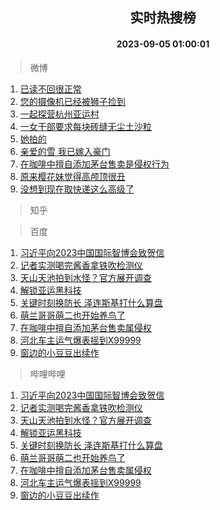 <div align="center"><h2>实时热搜榜</h2><h4>2023-09-05 01:00:01</h4></div>

> 微博  

1. [已读不回很正常](https://s.weibo.com/weibo?q=%E5%B7%B2%E8%AF%BB%E4%B8%8D%E5%9B%9E%E5%BE%88%E6%AD%A3%E5%B8%B8&t=31&band_rank=1&Refer=top)<br />
2. [您的摄像机已经被狮子捡到](https://s.weibo.com/weibo?q=%E6%82%A8%E7%9A%84%E6%91%84%E5%83%8F%E6%9C%BA%E5%B7%B2%E7%BB%8F%E8%A2%AB%E7%8B%AE%E5%AD%90%E6%8D%A1%E5%88%B0&t=31&band_rank=2&Refer=top)<br />
3. [一起探营杭州亚运村](https://s.weibo.com/weibo?q=%23%E4%B8%80%E8%B5%B7%E6%8E%A2%E8%90%A5%E6%9D%AD%E5%B7%9E%E4%BA%9A%E8%BF%90%E6%9D%91%23&t=31&band_rank=3&Refer=top)<br />
4. [一女干部要求每块砖缝无尘土沙粒](https://s.weibo.com/weibo?q=%23%E4%B8%80%E5%A5%B3%E5%B9%B2%E9%83%A8%E8%A6%81%E6%B1%82%E6%AF%8F%E5%9D%97%E7%A0%96%E7%BC%9D%E6%97%A0%E5%B0%98%E5%9C%9F%E6%B2%99%E7%B2%92%23&t=31&band_rank=4&Refer=top)<br />
5. [她拍的](https://s.weibo.com/weibo?q=%E5%A5%B9%E6%8B%8D%E7%9A%84&t=31&band_rank=5&Refer=top)<br />
6. [亲爱的雪 我已嫁入豪门](https://s.weibo.com/weibo?q=%E4%BA%B2%E7%88%B1%E7%9A%84%E9%9B%AA%20%E6%88%91%E5%B7%B2%E5%AB%81%E5%85%A5%E8%B1%AA%E9%97%A8&t=31&band_rank=6&Refer=top)<br />
7. [在咖啡中擅自添加茅台售卖是侵权行为](https://s.weibo.com/weibo?q=%23%E5%9C%A8%E5%92%96%E5%95%A1%E4%B8%AD%E6%93%85%E8%87%AA%E6%B7%BB%E5%8A%A0%E8%8C%85%E5%8F%B0%E5%94%AE%E5%8D%96%E6%98%AF%E4%BE%B5%E6%9D%83%E8%A1%8C%E4%B8%BA%23&t=31&band_rank=7&Refer=top)<br />
8. [原来樱花妹觉得高颅顶很丑](https://s.weibo.com/weibo?q=%E5%8E%9F%E6%9D%A5%E6%A8%B1%E8%8A%B1%E5%A6%B9%E8%A7%89%E5%BE%97%E9%AB%98%E9%A2%85%E9%A1%B6%E5%BE%88%E4%B8%91&t=31&band_rank=8&Refer=top)<br />
9. [没想到现在取快递这么高级了](https://s.weibo.com/weibo?q=%23%E6%B2%A1%E6%83%B3%E5%88%B0%E7%8E%B0%E5%9C%A8%E5%8F%96%E5%BF%AB%E9%80%92%E8%BF%99%E4%B9%88%E9%AB%98%E7%BA%A7%E4%BA%86%23&t=31&band_rank=9&Refer=top)<br />

> 知乎  


> 百度  

1. [习近平向2023中国国际智博会致贺信](https://www.baidu.com/s?wd=%E4%B9%A0%E8%BF%91%E5%B9%B3%E5%90%912023%E4%B8%AD%E5%9B%BD%E5%9B%BD%E9%99%85%E6%99%BA%E5%8D%9A%E4%BC%9A%E8%87%B4%E8%B4%BA%E4%BF%A1&sa=fyb_news&rsv_dl=fyb_news)<br />
2. [记者实测喝完酱香拿铁吹检测仪](https://www.baidu.com/s?wd=%E8%AE%B0%E8%80%85%E5%AE%9E%E6%B5%8B%E5%96%9D%E5%AE%8C%E9%85%B1%E9%A6%99%E6%8B%BF%E9%93%81%E5%90%B9%E6%A3%80%E6%B5%8B%E4%BB%AA&sa=fyb_news&rsv_dl=fyb_news)<br />
3. [天山天池拍到水怪？官方展开调查](https://www.baidu.com/s?wd=%E5%A4%A9%E5%B1%B1%E5%A4%A9%E6%B1%A0%E6%8B%8D%E5%88%B0%E6%B0%B4%E6%80%AA%EF%BC%9F%E5%AE%98%E6%96%B9%E5%B1%95%E5%BC%80%E8%B0%83%E6%9F%A5&sa=fyb_news&rsv_dl=fyb_news)<br />
4. [解锁亚运黑科技](https://www.baidu.com/s?wd=%E8%A7%A3%E9%94%81%E4%BA%9A%E8%BF%90%E9%BB%91%E7%A7%91%E6%8A%80&sa=fyb_news&rsv_dl=fyb_news)<br />
5. [关键时刻换防长 泽连斯基打什么算盘](https://www.baidu.com/s?wd=%E5%85%B3%E9%94%AE%E6%97%B6%E5%88%BB%E6%8D%A2%E9%98%B2%E9%95%BF+%E6%B3%BD%E8%BF%9E%E6%96%AF%E5%9F%BA%E6%89%93%E4%BB%80%E4%B9%88%E7%AE%97%E7%9B%98&sa=fyb_news&rsv_dl=fyb_news)<br />
6. [萌兰哥哥萌二也开始养鸟了](https://www.baidu.com/s?wd=%E8%90%8C%E5%85%B0%E5%93%A5%E5%93%A5%E8%90%8C%E4%BA%8C%E4%B9%9F%E5%BC%80%E5%A7%8B%E5%85%BB%E9%B8%9F%E4%BA%86&sa=fyb_news&rsv_dl=fyb_news)<br />
7. [在咖啡中擅自添加茅台售卖属侵权](https://www.baidu.com/s?wd=%E5%9C%A8%E5%92%96%E5%95%A1%E4%B8%AD%E6%93%85%E8%87%AA%E6%B7%BB%E5%8A%A0%E8%8C%85%E5%8F%B0%E5%94%AE%E5%8D%96%E5%B1%9E%E4%BE%B5%E6%9D%83&sa=fyb_news&rsv_dl=fyb_news)<br />
8. [河北车主运气爆表摇到X99999](https://www.baidu.com/s?wd=%E6%B2%B3%E5%8C%97%E8%BD%A6%E4%B8%BB%E8%BF%90%E6%B0%94%E7%88%86%E8%A1%A8%E6%91%87%E5%88%B0X99999&sa=fyb_news&rsv_dl=fyb_news)<br />
9. [窗边的小豆豆出续作](https://www.baidu.com/s?wd=%E7%AA%97%E8%BE%B9%E7%9A%84%E5%B0%8F%E8%B1%86%E8%B1%86%E5%87%BA%E7%BB%AD%E4%BD%9C&sa=fyb_news&rsv_dl=fyb_news)<br />

> 哔哩哔哩  

1. [习近平向2023中国国际智博会致贺信](https://www.baidu.com/s?wd=%E4%B9%A0%E8%BF%91%E5%B9%B3%E5%90%912023%E4%B8%AD%E5%9B%BD%E5%9B%BD%E9%99%85%E6%99%BA%E5%8D%9A%E4%BC%9A%E8%87%B4%E8%B4%BA%E4%BF%A1&sa=fyb_news&rsv_dl=fyb_news)<br />
2. [记者实测喝完酱香拿铁吹检测仪](https://www.baidu.com/s?wd=%E8%AE%B0%E8%80%85%E5%AE%9E%E6%B5%8B%E5%96%9D%E5%AE%8C%E9%85%B1%E9%A6%99%E6%8B%BF%E9%93%81%E5%90%B9%E6%A3%80%E6%B5%8B%E4%BB%AA&sa=fyb_news&rsv_dl=fyb_news)<br />
3. [天山天池拍到水怪？官方展开调查](https://www.baidu.com/s?wd=%E5%A4%A9%E5%B1%B1%E5%A4%A9%E6%B1%A0%E6%8B%8D%E5%88%B0%E6%B0%B4%E6%80%AA%EF%BC%9F%E5%AE%98%E6%96%B9%E5%B1%95%E5%BC%80%E8%B0%83%E6%9F%A5&sa=fyb_news&rsv_dl=fyb_news)<br />
4. [解锁亚运黑科技](https://www.baidu.com/s?wd=%E8%A7%A3%E9%94%81%E4%BA%9A%E8%BF%90%E9%BB%91%E7%A7%91%E6%8A%80&sa=fyb_news&rsv_dl=fyb_news)<br />
5. [关键时刻换防长 泽连斯基打什么算盘](https://www.baidu.com/s?wd=%E5%85%B3%E9%94%AE%E6%97%B6%E5%88%BB%E6%8D%A2%E9%98%B2%E9%95%BF+%E6%B3%BD%E8%BF%9E%E6%96%AF%E5%9F%BA%E6%89%93%E4%BB%80%E4%B9%88%E7%AE%97%E7%9B%98&sa=fyb_news&rsv_dl=fyb_news)<br />
6. [萌兰哥哥萌二也开始养鸟了](https://www.baidu.com/s?wd=%E8%90%8C%E5%85%B0%E5%93%A5%E5%93%A5%E8%90%8C%E4%BA%8C%E4%B9%9F%E5%BC%80%E5%A7%8B%E5%85%BB%E9%B8%9F%E4%BA%86&sa=fyb_news&rsv_dl=fyb_news)<br />
7. [在咖啡中擅自添加茅台售卖属侵权](https://www.baidu.com/s?wd=%E5%9C%A8%E5%92%96%E5%95%A1%E4%B8%AD%E6%93%85%E8%87%AA%E6%B7%BB%E5%8A%A0%E8%8C%85%E5%8F%B0%E5%94%AE%E5%8D%96%E5%B1%9E%E4%BE%B5%E6%9D%83&sa=fyb_news&rsv_dl=fyb_news)<br />
8. [河北车主运气爆表摇到X99999](https://www.baidu.com/s?wd=%E6%B2%B3%E5%8C%97%E8%BD%A6%E4%B8%BB%E8%BF%90%E6%B0%94%E7%88%86%E8%A1%A8%E6%91%87%E5%88%B0X99999&sa=fyb_news&rsv_dl=fyb_news)<br />
9. [窗边的小豆豆出续作](https://www.baidu.com/s?wd=%E7%AA%97%E8%BE%B9%E7%9A%84%E5%B0%8F%E8%B1%86%E8%B1%86%E5%87%BA%E7%BB%AD%E4%BD%9C&sa=fyb_news&rsv_dl=fyb_news)<br />
